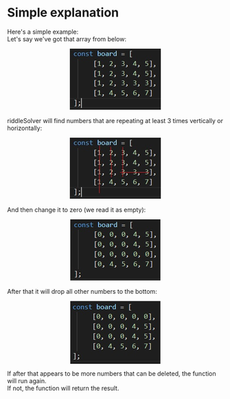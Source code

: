 # Simple explanation
Here's a simple example:  
Let's say we've got that array from below:  
<p align="center">
  <img src="./img/1.jpg">
</p>

riddleSolver will find numbers that are repeating at least 3 times vertically or horizontally:  
<p align="center">
  <img src="./img/2.jpg">
</p>

And then change it to zero (we read it as empty):  
<p align="center">
  <img src="./img/3.jpg">
</p>

After that it will drop all other numbers to the bottom:  
<p align="center">
  <img src="./img/4.jpg" align="center">
</p>


If after that appears to be more numbers that can be deleted, the function will run again.  
If not, the function will return the result.